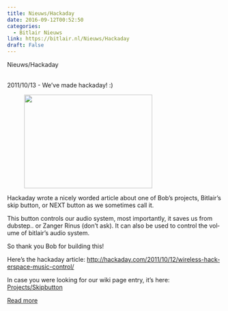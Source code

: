 ```yaml
---
title: Nieuws/Hackaday
date: 2016-09-12T00:52:50
categories:
  - Bitlair Nieuws
link: https://bitlair.nl/Nieuws/Hackaday
draft: False
---
```


<div class="mw-content-ltr mw-parser-output" dir="ltr" lang="en"><p><a class="mw-selflink selflink">Nieuws/Hackaday</a>
</p></div><div class="mw-content-ltr mw-parser-output" dir="ltr" lang="en"><p><br />
2011/10/13 - We’ve made hackaday!&#160;:)
</p>
<figure class="mw-default-size"><a class="mw-file-description" href="https://bitlair.nl/File:Button2.JPG"><img class="mw-file-element" height="219" src="https://bitlair.nl/images/thumb/7/7e/Button2.JPG/300px-Button2.JPG" width="300" /></a><figcaption></figcaption></figure>
<p>Hackaday wrote a nicely worded article about one of Bob’s projects, Bitlair’s skip button, or NEXT button as we sometimes call it.
</p><p>This button controls our audio system, most importantly, it saves us from dubstep.. or Zanger Rinus (don’t ask). It can also be used to control the volume of bitlair’s audio system.
</p><p>So thank you Bob for building this!
</p><p>Here’s the hackaday article: <a class="external free" href="http://hackaday.com/2011/10/12/wireless-hackerspace-music-control/" rel="nofollow">http://hackaday.com/2011/10/12/wireless-hackerspace-music-control/</a>
</p><p>In case you were looking for our wiki page entry, it’s here: <a href="https://bitlair.nl/Projects/Skipbutton" title="Projects/Skipbutton">Projects/Skipbutton</a>
</p></div>

[Read more](https://bitlair.nl/Nieuws/Hackaday)